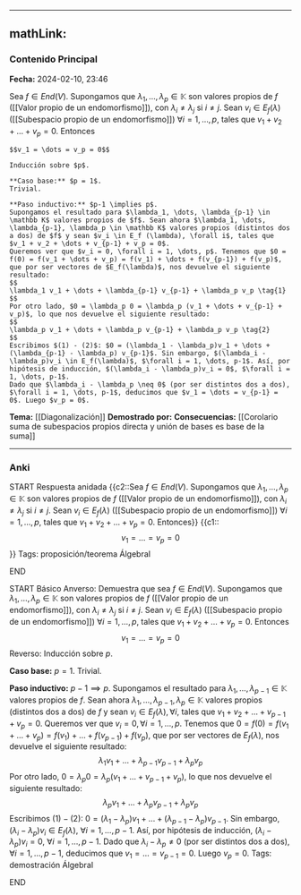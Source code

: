 
---
mathLink:
---
### Contenido Principal

**Fecha:** 2024-02-10, 23:46

Sea $f \in End(V)$. Supongamos que $\lambda_1, \dots, \lambda_p \in \mathbb K$ son valores propios de $f$ ([[Valor propio de un endomorfismo]]), con $\lambda_i \neq \lambda_j$ si $i \neq j$. Sean $v_i \in E_f (\lambda)$ ([[Subespacio propio de un endomorfismo]]) $\forall i = 1, \dots, p$, tales que $v_1 + v_2 + \dots + v_p = 0$. Entonces

```ad-theorem
$$v_1 = \dots = v_p = 0$$
```

```ad-proof
Inducción sobre $p$.

**Caso base:** $p = 1$. 
Trivial.

**Paso inductivo:** $p-1 \implies p$. 
Supongamos el resultado para $\lambda_1, \dots, \lambda_{p-1} \in \mathbb K$ valores propios de $f$. Sean ahora $\lambda_1, \dots, \lambda_{p-1}, \lambda_p \in \mathbb K$ valores propios (distintos dos a dos) de $f$ y sean $v_i \in E_f (\lambda), \forall i$, tales que $v_1 + v_2 + \dots + v_{p-1} + v_p = 0$.
Queremos ver que $v_i = 0, \forall i = 1, \dots, p$. Tenemos que $0 = f(0) = f(v_1 + \dots + v_p) = f(v_1) + \dots + f(v_{p-1}) + f(v_p)$, que por ser vectores de $E_f(\lambda)$, nos devuelve el siguiente resultado:
$$
\lambda_1 v_1 + \dots + \lambda_{p-1} v_{p-1} + \lambda_p v_p \tag{1}
$$
Por otro lado, $0 = \lambda_p 0 = \lambda_p (v_1 + \dots + v_{p-1} + v_p)$, lo que nos devuelve el siguiente resultado:
$$
\lambda_p v_1 + \dots + \lambda_p v_{p-1} + \lambda_p v_p \tag{2}
$$
Escribimos $(1) - (2)$: $0 = (\lambda_1 - \lambda_p)v_1 + \dots + (\lambda_{p-1} - \lambda_p) v_{p-1}$. Sin embargo, $(\lambda_i - \lambda_p)v_i \in E_f(\lambda)$, $\forall i = 1, \dots, p-1$. Así, por hipótesis de inducción, $(\lambda_i - \lambda_p)v_i = 0$, $\forall i = 1, \dots, p-1$.
Dado que $\lambda_i - \lambda_p \neq 0$ (por ser distintos dos a dos), $\forall i = 1, \dots, p-1$, deducimos que $v_1 = \dots = v_{p-1} = 0$. Luego $v_p = 0$.
```

**Tema:** [[Diagonalización]]
**Demostrado por:**
**Consecuencias:** [[Corolario suma de subespacios propios directa y unión de bases es base de la suma]]

---
### Anki

START
Respuesta anidada
{{c2::Sea $f \in End(V)$. Supongamos que $\lambda_1, \dots, \lambda_p \in \mathbb K$ son valores propios de $f$ ([[Valor propio de un endomorfismo]]), con $\lambda_i \neq \lambda_j$ si $i \neq j$. Sean $v_i \in E_f (\lambda)$ ([[Subespacio propio de un endomorfismo]]) $\forall i = 1, \dots, p$, tales que $v_1 + v_2 + \dots + v_p = 0$. Entonces}}
{{c1::$$v_1 = \dots = v_p = 0$$}}
Tags: proposición/teorema ÁlgebraI
<!--ID: 1707764225149-->
END

START
Básico
Anverso: Demuestra que sea $f \in End(V)$. Supongamos que $\lambda_1, \dots, \lambda_p \in \mathbb K$ son valores propios de $f$ ([[Valor propio de un endomorfismo]]), con $\lambda_i \neq \lambda_j$ si $i \neq j$. Sean $v_i \in E_f (\lambda)$ ([[Subespacio propio de un endomorfismo]]) $\forall i = 1, \dots, p$, tales que $v_1 + v_2 + \dots + v_p = 0$. Entonces
$$v_1 = \dots = v_p = 0$$
Reverso: Inducción sobre $p$.

**Caso base:** $p = 1$. 
Trivial.

**Paso inductivo:** $p-1 \implies p$. 
Supongamos el resultado para $\lambda_1, \dots, \lambda_{p-1} \in \mathbb K$ valores propios de $f$. Sean ahora $\lambda_1, \dots, \lambda_{p-1}, \lambda_p \in \mathbb K$ valores propios (distintos dos a dos) de $f$ y sean $v_i \in E_f (\lambda), \forall i$, tales que $v_1 + v_2 + \dots + v_{p-1} + v_p = 0$.
Queremos ver que $v_i = 0, \forall i = 1, \dots, p$. Tenemos que $0 = f(0) = f(v_1 + \dots + v_p) = f(v_1) + \dots + f(v_{p-1}) + f(v_p)$, que por ser vectores de $E_f(\lambda)$, nos devuelve el siguiente resultado:
$$
\lambda_1 v_1 + \dots + \lambda_{p-1} v_{p-1} + \lambda_p v_p \tag{1}
$$
Por otro lado, $0 = \lambda_p 0 = \lambda_p (v_1 + \dots + v_{p-1} + v_p)$, lo que nos devuelve el siguiente resultado:
$$
\lambda_p v_1 + \dots + \lambda_p v_{p-1} + \lambda_p v_p \tag{2}
$$
Escribimos $(1) - (2)$: $0 = (\lambda_1 - \lambda_p)v_1 + \dots + (\lambda_{p-1} - \lambda_p) v_{p-1}$. Sin embargo, $(\lambda_i - \lambda_p)v_i \in E_f(\lambda)$, $\forall i = 1, \dots, p-1$. Así, por hipótesis de inducción, $(\lambda_i - \lambda_p)v_i = 0$, $\forall i = 1, \dots, p-1$.
Dado que $\lambda_i - \lambda_p \neq 0$ (por ser distintos dos a dos), $\forall i = 1, \dots, p-1$, deducimos que $v_1 = \dots = v_{p-1} = 0$. Luego $v_p = 0$.
Tags: demostración ÁlgebraI
<!--ID: 1707764225160-->
END

